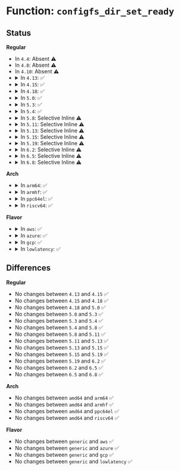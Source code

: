 # Function: <code>configfs_dir_set_ready</code>

## Status
<b>Regular</b>
<ul>
<li>
In <code>4.4</code>: Absent ⚠️
</li>
<li>
In <code>4.8</code>: Absent ⚠️
</li>
<li>
In <code>4.10</code>: Absent ⚠️
</li>
<li>
<details>
<summary>In <code>4.13</code>: ✅</summary>

```c
void configfs_dir_set_ready(struct configfs_dirent *sd);
```

**Collision:** Unique Static

**Inline:** No

**Transformation:** False

**Instances:**

```
In fs/configfs/dir.c (ffffffff812dece0)
Location: fs/configfs/dir.c:319
Inline: False
Direct callers:
  - fs/configfs/dir.c:configfs_register_subsystem
  - fs/configfs/dir.c:configfs_register_group
  - fs/configfs/dir.c:configfs_mkdir
  - fs/configfs/dir.c:configfs_dir_set_ready
```
**Symbols:**

```
ffffffff812dece0-ffffffff812ded26: configfs_dir_set_ready (STB_LOCAL)
```
</details>
</li>
<li>
<details>
<summary>In <code>4.15</code>: ✅</summary>

```c
void configfs_dir_set_ready(struct configfs_dirent *sd);
```

**Collision:** Unique Static

**Inline:** No

**Transformation:** False

**Instances:**

```
In fs/configfs/dir.c (ffffffff81303650)
Location: fs/configfs/dir.c:319
Inline: False
Direct callers:
  - fs/configfs/dir.c:configfs_register_subsystem
  - fs/configfs/dir.c:configfs_register_group
  - fs/configfs/dir.c:configfs_mkdir
  - fs/configfs/dir.c:configfs_dir_set_ready
```
**Symbols:**

```
ffffffff81303650-ffffffff81303696: configfs_dir_set_ready (STB_LOCAL)
```
</details>
</li>
<li>
<details>
<summary>In <code>4.18</code>: ✅</summary>

```c
void configfs_dir_set_ready(struct configfs_dirent *sd);
```

**Collision:** Unique Static

**Inline:** No

**Transformation:** False

**Instances:**

```
In fs/configfs/dir.c (ffffffff813315c0)
Location: fs/configfs/dir.c:319
Inline: False
Direct callers:
  - fs/configfs/dir.c:configfs_register_subsystem
  - fs/configfs/dir.c:configfs_register_group
  - fs/configfs/dir.c:configfs_mkdir
  - fs/configfs/dir.c:configfs_dir_set_ready
```
**Symbols:**

```
ffffffff813315c0-ffffffff81331606: configfs_dir_set_ready (STB_LOCAL)
```
</details>
</li>
<li>
<details>
<summary>In <code>5.0</code>: ✅</summary>

```c
void configfs_dir_set_ready(struct configfs_dirent *sd);
```

**Collision:** Unique Static

**Inline:** No

**Transformation:** False

**Instances:**

```
In fs/configfs/dir.c (ffffffff813489b0)
Location: fs/configfs/dir.c:319
Inline: False
Direct callers:
  - fs/configfs/dir.c:configfs_register_subsystem
  - fs/configfs/dir.c:configfs_register_group
  - fs/configfs/dir.c:configfs_mkdir
  - fs/configfs/dir.c:configfs_dir_set_ready
```
**Symbols:**

```
ffffffff813489b0-ffffffff813489f6: configfs_dir_set_ready (STB_LOCAL)
```
</details>
</li>
<li>
<details>
<summary>In <code>5.3</code>: ✅</summary>

```c
void configfs_dir_set_ready(struct configfs_dirent *sd);
```

**Collision:** Unique Static

**Inline:** No

**Transformation:** False

**Instances:**

```
In fs/configfs/dir.c (ffffffff81370f10)
Location: fs/configfs/dir.c:334
Inline: False
Direct callers:
  - fs/configfs/dir.c:configfs_register_subsystem
  - fs/configfs/dir.c:configfs_register_group
  - fs/configfs/dir.c:configfs_mkdir
  - fs/configfs/dir.c:configfs_dir_set_ready
```
**Symbols:**

```
ffffffff81370f10-ffffffff81370f56: configfs_dir_set_ready (STB_LOCAL)
```
</details>
</li>
<li>
<details>
<summary>In <code>5.4</code>: ✅</summary>

```c
void configfs_dir_set_ready(struct configfs_dirent *sd);
```

**Collision:** Unique Static

**Inline:** No

**Transformation:** False

**Instances:**

```
In fs/configfs/dir.c (ffffffff81389390)
Location: fs/configfs/dir.c:323
Inline: False
Direct callers:
  - fs/configfs/dir.c:configfs_register_subsystem
  - fs/configfs/dir.c:configfs_register_group
  - fs/configfs/dir.c:configfs_mkdir
  - fs/configfs/dir.c:configfs_dir_set_ready
```
**Symbols:**

```
ffffffff81389390-ffffffff813893d6: configfs_dir_set_ready (STB_LOCAL)
```
</details>
</li>
<li>
<details>
<summary>In <code>5.8</code>: Selective Inline ⚠️</summary>

```c
void configfs_dir_set_ready(struct configfs_dirent *sd);
```

**Collision:** Unique Static

**Inline:** Selective

**Transformation:** False

**Instances:**

```
In fs/configfs/dir.c (ffffffff813d6820)
Location: fs/configfs/dir.c:323
Inline: True
Inline callers:
  - fs/configfs/dir.c:configfs_register_group
Direct callers:
  - fs/configfs/dir.c:configfs_register_subsystem
  - fs/configfs/dir.c:configfs_register_group
  - fs/configfs/dir.c:configfs_mkdir
```
**Symbols:**

```
ffffffff813d4530-ffffffff813d478b: configfs_dir_set_ready (STB_LOCAL)
```
</details>
</li>
<li>
<details>
<summary>In <code>5.11</code>: Selective Inline ⚠️</summary>

```c
void configfs_dir_set_ready(struct configfs_dirent *sd);
```

**Collision:** Unique Static

**Inline:** Selective

**Transformation:** False

**Instances:**

```
In fs/configfs/dir.c (ffffffff813e84f0)
Location: fs/configfs/dir.c:324
Inline: True
Inline callers:
  - fs/configfs/dir.c:configfs_register_group
Direct callers:
  - fs/configfs/dir.c:configfs_register_subsystem
  - fs/configfs/dir.c:configfs_register_group
  - fs/configfs/dir.c:configfs_mkdir
```
**Symbols:**

```
ffffffff813e6250-ffffffff813e64ab: configfs_dir_set_ready (STB_LOCAL)
```
</details>
</li>
<li>
<details>
<summary>In <code>5.13</code>: Selective Inline ⚠️</summary>

```c
void configfs_dir_set_ready(struct configfs_dirent *sd);
```

**Collision:** Unique Static

**Inline:** Selective

**Transformation:** False

**Instances:**

```
In fs/configfs/dir.c (ffffffff813ef081)
Location: fs/configfs/dir.c:322
Inline: True
Inline callers:
  - fs/configfs/dir.c:configfs_register_subsystem
  - fs/configfs/dir.c:configfs_register_group
Direct callers:
  - fs/configfs/dir.c:configfs_register_subsystem
  - fs/configfs/dir.c:configfs_register_group
  - fs/configfs/dir.c:configfs_mkdir
```
**Symbols:**

```
ffffffff813ece00-ffffffff813ed079: configfs_dir_set_ready (STB_LOCAL)
```
</details>
</li>
<li>
<details>
<summary>In <code>5.15</code>: Selective Inline ⚠️</summary>

```c
void configfs_dir_set_ready(struct configfs_dirent *sd);
```

**Collision:** Unique Static

**Inline:** Selective

**Transformation:** False

**Instances:**

```
In fs/configfs/dir.c (ffffffff81440f71)
Location: fs/configfs/dir.c:330
Inline: True
Inline callers:
  - fs/configfs/dir.c:configfs_register_subsystem
  - fs/configfs/dir.c:configfs_register_group
Direct callers:
  - fs/configfs/dir.c:configfs_register_subsystem
  - fs/configfs/dir.c:configfs_register_group
  - fs/configfs/dir.c:configfs_mkdir
```
**Symbols:**

```
ffffffff8143ed00-ffffffff8143ef79: configfs_dir_set_ready (STB_LOCAL)
```
</details>
</li>
<li>
<details>
<summary>In <code>5.19</code>: Selective Inline ⚠️</summary>

```c
void configfs_dir_set_ready(struct configfs_dirent *sd);
```

**Collision:** Unique Static

**Inline:** Selective

**Transformation:** False

**Instances:**

```
In fs/configfs/dir.c (ffffffff814bcaea)
Location: fs/configfs/dir.c:330
Inline: True
Inline callers:
  - fs/configfs/dir.c:configfs_register_subsystem
  - fs/configfs/dir.c:configfs_register_group
Direct callers:
  - fs/configfs/dir.c:configfs_register_subsystem
  - fs/configfs/dir.c:configfs_register_group
  - fs/configfs/dir.c:configfs_mkdir
```
**Symbols:**

```
ffffffff814bae30-ffffffff814bb128: configfs_dir_set_ready (STB_LOCAL)
```
</details>
</li>
<li>
<details>
<summary>In <code>6.2</code>: Selective Inline ⚠️</summary>

```c
void configfs_dir_set_ready(struct configfs_dirent *sd);
```

**Collision:** Unique Static

**Inline:** Selective

**Transformation:** False

**Instances:**

```
In fs/configfs/dir.c (ffffffff8155464a)
Location: fs/configfs/dir.c:331
Inline: True
Inline callers:
  - fs/configfs/dir.c:configfs_register_subsystem
  - fs/configfs/dir.c:configfs_register_group
Direct callers:
  - fs/configfs/dir.c:configfs_register_subsystem
  - fs/configfs/dir.c:configfs_register_group
  - fs/configfs/dir.c:configfs_mkdir
```
**Symbols:**

```
ffffffff81552750-ffffffff81552a48: configfs_dir_set_ready (STB_LOCAL)
```
</details>
</li>
<li>
<details>
<summary>In <code>6.5</code>: Selective Inline ⚠️</summary>

```c
void configfs_dir_set_ready(struct configfs_dirent *sd);
```

**Collision:** Unique Static

**Inline:** Selective

**Transformation:** False

**Instances:**

```
In fs/configfs/dir.c (ffffffff8158c3ca)
Location: fs/configfs/dir.c:331
Inline: True
Inline callers:
  - fs/configfs/dir.c:configfs_register_subsystem
  - fs/configfs/dir.c:configfs_register_group
Direct callers:
  - fs/configfs/dir.c:configfs_register_subsystem
  - fs/configfs/dir.c:configfs_register_group
  - fs/configfs/dir.c:configfs_mkdir
```
**Symbols:**

```
ffffffff8158a4b0-ffffffff8158a7c7: configfs_dir_set_ready (STB_LOCAL)
```
</details>
</li>
<li>
<details>
<summary>In <code>6.8</code>: Selective Inline ⚠️</summary>

```c
void configfs_dir_set_ready(struct configfs_dirent *sd);
```

**Collision:** Unique Static

**Inline:** Selective

**Transformation:** False

**Instances:**

```
In fs/configfs/dir.c (ffffffff815c50ae)
Location: fs/configfs/dir.c:331
Inline: True
Inline callers:
  - fs/configfs/dir.c:configfs_register_subsystem
  - fs/configfs/dir.c:configfs_register_group
Direct callers:
  - fs/configfs/dir.c:configfs_register_subsystem
  - fs/configfs/dir.c:configfs_register_group
  - fs/configfs/dir.c:configfs_mkdir
```
**Symbols:**

```
ffffffff815c3180-ffffffff815c3497: configfs_dir_set_ready (STB_LOCAL)
```
</details>
</li>
</ul>
<b>Arch</b>
<ul>
<li>
<details>
<summary>In <code>arm64</code>: ✅</summary>

```c
void configfs_dir_set_ready(struct configfs_dirent *sd);
```

**Collision:** Unique Static

**Inline:** No

**Transformation:** False

**Instances:**

```
In fs/configfs/dir.c (ffff800010459918)
Location: fs/configfs/dir.c:323
Inline: False
Direct callers:
  - fs/configfs/dir.c:configfs_register_subsystem
  - fs/configfs/dir.c:configfs_register_group
  - fs/configfs/dir.c:configfs_mkdir
  - fs/configfs/dir.c:configfs_dir_set_ready
```
**Symbols:**

```
ffff800010459918-ffff800010459980: configfs_dir_set_ready (STB_LOCAL)
```
</details>
</li>
<li>
<details>
<summary>In <code>armhf</code>: ✅</summary>

```c
void configfs_dir_set_ready(struct configfs_dirent *sd);
```

**Collision:** Unique Static

**Inline:** No

**Transformation:** False

**Instances:**

```
In fs/configfs/dir.c (c061b4bc)
Location: fs/configfs/dir.c:323
Inline: False
Direct callers:
  - fs/configfs/dir.c:configfs_register_subsystem
  - fs/configfs/dir.c:configfs_register_group
  - fs/configfs/dir.c:configfs_mkdir
  - fs/configfs/dir.c:configfs_dir_set_ready
```
**Symbols:**

```
c061b4bc-c061b524: configfs_dir_set_ready (STB_LOCAL)
```
</details>
</li>
<li>
<details>
<summary>In <code>ppc64el</code>: ✅</summary>

```c
void configfs_dir_set_ready(struct configfs_dirent *sd);
```

**Collision:** Unique Static

**Inline:** No

**Transformation:** False

**Instances:**

```
In fs/configfs/dir.c (c000000000574900)
Location: fs/configfs/dir.c:323
Inline: False
Direct callers:
  - fs/configfs/dir.c:configfs_register_subsystem
  - fs/configfs/dir.c:configfs_register_group
  - fs/configfs/dir.c:configfs_mkdir
  - fs/configfs/dir.c:configfs_dir_set_ready
```
**Symbols:**

```
c000000000574900-c00000000057498c: configfs_dir_set_ready (STB_LOCAL)
```
</details>
</li>
<li>
<details>
<summary>In <code>riscv64</code>: ✅</summary>

```c
void configfs_dir_set_ready(struct configfs_dirent *sd);
```

**Collision:** Unique Static

**Inline:** No

**Transformation:** False

**Instances:**

```
In fs/configfs/dir.c (ffffffe0002ea584)
Location: fs/configfs/dir.c:323
Inline: False
Direct callers:
  - fs/configfs/dir.c:configfs_register_subsystem
  - fs/configfs/dir.c:configfs_register_group
  - fs/configfs/dir.c:configfs_mkdir
  - fs/configfs/dir.c:configfs_dir_set_ready
```
**Symbols:**

```
ffffffe0002ea584-ffffffe0002ea5dc: configfs_dir_set_ready (STB_LOCAL)
```
</details>
</li>
</ul>
<b>Flavor</b>
<ul>
<li>
<details>
<summary>In <code>aws</code>: ✅</summary>

```c
void configfs_dir_set_ready(struct configfs_dirent *sd);
```

**Collision:** Unique Static

**Inline:** No

**Transformation:** False

**Instances:**

```
In fs/configfs/dir.c (ffffffff81381970)
Location: fs/configfs/dir.c:323
Inline: False
Direct callers:
  - fs/configfs/dir.c:configfs_register_subsystem
  - fs/configfs/dir.c:configfs_register_group
  - fs/configfs/dir.c:configfs_mkdir
  - fs/configfs/dir.c:configfs_dir_set_ready
```
**Symbols:**

```
ffffffff81381970-ffffffff813819b6: configfs_dir_set_ready (STB_LOCAL)
```
</details>
</li>
<li>
<details>
<summary>In <code>azure</code>: ✅</summary>

```c
void configfs_dir_set_ready(struct configfs_dirent *sd);
```

**Collision:** Unique Static

**Inline:** No

**Transformation:** False

**Instances:**

```
In fs/configfs/dir.c (ffffffff81372400)
Location: fs/configfs/dir.c:323
Inline: False
Direct callers:
  - fs/configfs/dir.c:configfs_register_subsystem
  - fs/configfs/dir.c:configfs_register_group
  - fs/configfs/dir.c:configfs_mkdir
  - fs/configfs/dir.c:configfs_dir_set_ready
```
**Symbols:**

```
ffffffff81372400-ffffffff81372446: configfs_dir_set_ready (STB_LOCAL)
```
</details>
</li>
<li>
<details>
<summary>In <code>gcp</code>: ✅</summary>

```c
void configfs_dir_set_ready(struct configfs_dirent *sd);
```

**Collision:** Unique Static

**Inline:** No

**Transformation:** False

**Instances:**

```
In fs/configfs/dir.c (ffffffff8137f440)
Location: fs/configfs/dir.c:323
Inline: False
Direct callers:
  - fs/configfs/dir.c:configfs_register_subsystem
  - fs/configfs/dir.c:configfs_register_group
  - fs/configfs/dir.c:configfs_mkdir
  - fs/configfs/dir.c:configfs_dir_set_ready
```
**Symbols:**

```
ffffffff8137f440-ffffffff8137f486: configfs_dir_set_ready (STB_LOCAL)
```
</details>
</li>
<li>
<details>
<summary>In <code>lowlatency</code>: ✅</summary>

```c
void configfs_dir_set_ready(struct configfs_dirent *sd);
```

**Collision:** Unique Static

**Inline:** No

**Transformation:** False

**Instances:**

```
In fs/configfs/dir.c (ffffffff81392f40)
Location: fs/configfs/dir.c:323
Inline: False
Direct callers:
  - fs/configfs/dir.c:configfs_register_subsystem
  - fs/configfs/dir.c:configfs_register_group
  - fs/configfs/dir.c:configfs_mkdir
  - fs/configfs/dir.c:configfs_dir_set_ready
```
**Symbols:**

```
ffffffff81392f40-ffffffff81392f86: configfs_dir_set_ready (STB_LOCAL)
```
</details>
</li>
</ul>

## Differences
<b>Regular</b>
<ul>
<li>
No changes between <code>4.13</code> and <code>4.15</code> ✅
</li>
<li>
No changes between <code>4.15</code> and <code>4.18</code> ✅
</li>
<li>
No changes between <code>4.18</code> and <code>5.0</code> ✅
</li>
<li>
No changes between <code>5.0</code> and <code>5.3</code> ✅
</li>
<li>
No changes between <code>5.3</code> and <code>5.4</code> ✅
</li>
<li>
No changes between <code>5.4</code> and <code>5.8</code> ✅
</li>
<li>
No changes between <code>5.8</code> and <code>5.11</code> ✅
</li>
<li>
No changes between <code>5.11</code> and <code>5.13</code> ✅
</li>
<li>
No changes between <code>5.13</code> and <code>5.15</code> ✅
</li>
<li>
No changes between <code>5.15</code> and <code>5.19</code> ✅
</li>
<li>
No changes between <code>5.19</code> and <code>6.2</code> ✅
</li>
<li>
No changes between <code>6.2</code> and <code>6.5</code> ✅
</li>
<li>
No changes between <code>6.5</code> and <code>6.8</code> ✅
</li>
</ul>
<b>Arch</b>
<ul>
<li>
No changes between <code>amd64</code> and <code>arm64</code> ✅
</li>
<li>
No changes between <code>amd64</code> and <code>armhf</code> ✅
</li>
<li>
No changes between <code>amd64</code> and <code>ppc64el</code> ✅
</li>
<li>
No changes between <code>amd64</code> and <code>riscv64</code> ✅
</li>
</ul>
<b>Flavor</b>
<ul>
<li>
No changes between <code>generic</code> and <code>aws</code> ✅
</li>
<li>
No changes between <code>generic</code> and <code>azure</code> ✅
</li>
<li>
No changes between <code>generic</code> and <code>gcp</code> ✅
</li>
<li>
No changes between <code>generic</code> and <code>lowlatency</code> ✅
</li>
</ul>
